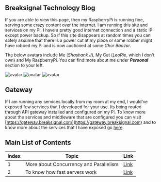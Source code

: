 ## Breaksignal Technology Blog

If you are able to view this page, then my RaspberryPi is running fine, serving some crazy content over the internet. I am running this site and services on my Pi. I have a pretty good internet connection and a static IP except power backup. So if this site disappears at random times you can safely assume that there is a power cut at my place or some robber might have robbed my Pi and is now auctioned at some _Chor Baazar_.

The below avatars include Me (_Shashank J_), My Cat (_LeoRio_, which I don't own) and My RaspberryPi. You can find more about me under **_Personal_** section to your left.

![avatar](https://images.weserv.nl/?url=https://avatars.githubusercontent.com/u/93654057?s=400&u=d25332e20ed56b41f4a408134acb0482cd851be7&v=4&h=150&w=150&fit=cover&mask=rectangle&maxage=7d
)
![avatar](https://images.weserv.nl/?url=https://raw.githubusercontent.com/shashank-mugiwara/breaksignal/website-structure/images/leorio.jpeg?v=4&h=150&w=150&fit=cover&mask=rectangle&maxage=7d
)
![avatar](https://images.weserv.nl/?url=https://raw.githubusercontent.com/shashank-mugiwara/breaksignal/website-structure/images/myrasp.jpeg?v=4&h=150&w=150&fit=cover&mask=rectangle&maxage=7d
)


## Gateway
If I am running any services locally from my room at my end, I would've exposed few services that I developed for your use. Its being routed through API gateway installed and configured on my Pi. To know more about the services and middleware that are configured you can visit [https://gateway.breaksignal.com](https://gateway.breaksignal.com) and to know more about the services that I have exposed go [here](https://gateway.breaksignal.com).

## Main List of Contents
| Index  | Topic  | Link  |
|---|---|---|
| 1  | More about Concurrency and Parallelism  | [Link](./Concurrency/index.md)  |
| 2  | To know how fast servers work  | [Link](./Server%20Programming/index.md)  |